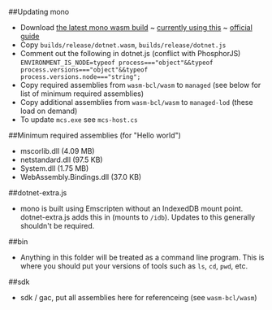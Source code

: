 ##Updating mono
- Download [the latest mono wasm build](https://jenkins.mono-project.com/job/test-mono-mainline-wasm/label=ubuntu-1804-amd64/lastSuccessfulBuild/Azure/) ~ [currently using this](https://jenkins.mono-project.com/job/test-mono-mainline-wasm/label=ubuntu-1804-amd64/lastSuccessfulBuild/Azure/processDownloadRequest/5604/ubuntu-1804-amd64/sdks/wasm/mono-wasm-29f202f72fe.zip) ~ [official guide](https://github.com/mono/mono/blob/master/sdks/wasm/docs/getting-started/obtain-wasm-sdk.md)
- Copy `builds/release/dotnet.wasm`, `builds/release/dotnet.js`
- Comment out the following in dotnet.js (conflict with PhosphorJS) `ENVIRONMENT_IS_NODE=typeof process==="object"&&typeof process.versions==="object"&&typeof process.versions.node==="string";`
- Copy required assemblies from `wasm-bcl/wasm` to `managed` (see below for list of minimum required assemblies)
- Copy additional assemblies from `wasm-bcl/wasm` to `managed-lod` (these load on demand)
- To update `mcs.exe` see `mcs-host.cs`

##Minimum required assemblies (for "Hello world")
- mscorlib.dll (4.09 MB)
- netstandard.dll (97.5 KB)
- System.dll (1.75 MB)
- WebAssembly.Bindings.dll (37.0 KB)

##dotnet-extra.js
- mono is built using Emscripten without an IndexedDB mount point. dotnet-extra.js adds this in (mounts to `/idb`). Updates to this generally shouldn't be required.

##bin
- Anything in this folder will be treated as a command line program. This is where you should put your versions of tools such as `ls`, `cd`, `pwd`, etc.

##sdk
- sdk / gac, put all assemblies here for referenceing (see `wasm-bcl/wasm`)